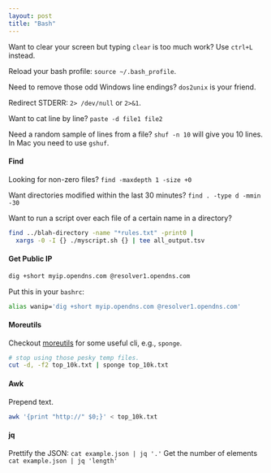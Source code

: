 ```yaml
---
layout: post 
title: "Bash"
---
```


Want to clear your screen but typing `clear` is too much work? Use `ctrl+L` instead.

Reload your bash profile: `source ~/.bash_profile`.

Need to remove those odd Windows line endings? `dos2unix` is your friend.

Redirect STDERR: `2> /dev/null` or `2>&1`.

Want to cat line by line? `paste -d file1 file2`

Need a random sample of lines from a file? `shuf -n 10` will give  you 10 lines. In Mac you need to use `gshuf`.


#### Find

Looking for non-zero files? `find -maxdepth 1 -size +0`

Want directories modified within the last 30 minutes? `find . -type d -mmin -30`

Want to run a script over each file of a certain name in a directory?

```bash
find ../blah-directory -name "*rules.txt" -print0 | 
  xargs -0 -I {} ./myscript.sh {} | tee all_output.tsv
```

#### Get Public IP

```bash
dig +short myip.opendns.com @resolver1.opendns.com
```

Put this in your `bashrc`:

```bash
alias wanip='dig +short myip.opendns.com @resolver1.opendns.com'
```


#### Moreutils

Checkout [moreutils](http://joeyh.name/code/moreutils/) for some useful cli, e.g., `sponge`.

```bash
# stop using those pesky temp files.
cut -d, -f2 top_10k.txt | sponge top_10k.txt
```

#### Awk

Prepend text.

```bash
awk '{print "http://" $0;}' < top_10k.txt
```

#### jq

Prettify the JSON: `cat example.json | jq '.'`
Get the number of elements `cat example.json | jq 'length'`
